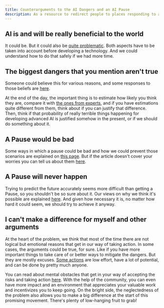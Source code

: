 ```yaml
---
title: Counterarguments to the AI Dangers and an AI Pause
description: As a resource to redirect people to places responding to all kinds of arguments
---
```


## AI is and will be really beneficial to the world

It could be. But it could also be [quite problematic](/risks). Both aspects have to be taken into account before developing a technology. And we could understand how to do that safely if we had more time.

## The biggest dangers that you mention aren't true

Someone could believe this for various reasons, and some responses to those beliefs are [here](/ai-x-risk-skepticism). 

At the end of the day, the important thing is to estimate how likely you think they are, compare it with [the ones from experts](/polls-and-surveys#catastrophic-risks-from-ai), and if you have estimations quite different from them, think about if you can justify that difference. Then, think if that probability of really terrible things happening for developing advanced AI is justified somehow in the present, or if we should do something about it.

## A Pause would be bad

Some ways in which a pause could be bad and how we could prevent those scenarios are explained on [this page](/mitigating-pause-failures). But if the article doesn't cover your worries you can tell us about them [here](https://airtable.com/appWPTGqZmUcs3NWu/pagIvo9Sv6IDHaolu/form).

## A Pause will never happen

Trying to predict the future accurately seems more difficult than getting a Pause, so you shouldn't be so sure about it. Our views on why we think it's possible are explained [here](/feasibility). And given how necessary it is, no matter how hard it could seem, we should try to achieve it anyway. 

## I can't make a difference for myself and other arguments

At the heart of the problem, we think that most of the time there are not logical but emotional reasons that get in our way of taking action. In some cases, the arguments could be true, for sure. Like if you have more important things to take care of or better ways to mitigate the dangers. But they are mostly excuses. [Some actions](/action) are low effort, have a lot of potential, and can be done by pretty much anyone. 

You can read about mental obstacles that get in your way of accepting the risks and taking action [here](psychology-of-x-risk). With the help of the community, you can even have more impact and an environment that appreciates your valuable work and incentivizes you to keep going. On the bright side, the neglectedness of the problem also allows you to make a big difference at the start of this promising movement. There's plenty of low-hanging fruit to grab!
